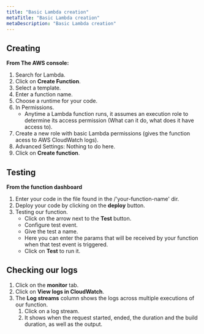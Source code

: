 ```yaml
---
title: "Basic Lambda creation"
metaTitle: "Basic Lambda creation"
metaDescription: "Basic Lambda creation"
---
```


## Creating
**From The AWS console:**

1. Search for Lambda.
2. Click on **Create Function**.
3. Select a template.
4. Enter a function name.
5. Choose a runtime for your code.
6. In Permissions.
   * Anytime a Lambda function runs, it assumes an execution role to determine its access permission (What can it do, what does it have access to).
7. Create a new role with basic Lambda permissions (gives the function acess to AWS CloudWatch logs).
8. Advanced Settings: Nothing to do here.
9. Click on **Create function**.


## Testing
**From the function dashboard**

1. Enter your code in the file found in the /'your-function-name' dir.
2. Deploy your code by clicking on the **deploy** button.
3. Testing our function.
   * Click on the arrow next to the **Test** button.
   * Configure test event.
   * Give the test a name.
   * Here you can enter the params that will be received by your function when that test event is triggered.
   * Click on **Test** to run it.

## Checking our logs

1. Click on the **monitor** tab.
2. Click on **View logs in CloudWatch**.
3. The **Log streams** column shows the logs across multiple executions of our function.
   1. Click on a log stream.
   2. It shows when the request started, ended, the duration and the build duration, as well as the output.

